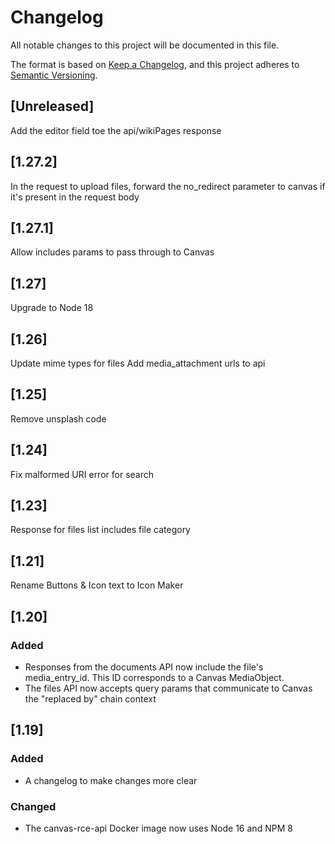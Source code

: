 # Changelog

All notable changes to this project will be documented in this file.

The format is based on [Keep a Changelog](https://keepachangelog.com/en/1.0.0/),
and this project adheres to [Semantic Versioning](https://semver.org/spec/v2.0.0.html).

## [Unreleased]

Add the editor field toe the api/wikiPages response

## [1.27.2]

In the request to upload files, forward the no_redirect parameter to canvas if it's present in the request body

## [1.27.1]

Allow includes params to pass through to Canvas

## [1.27]

Upgrade to Node 18

## [1.26]

Update mime types for files
Add media_attachment urls to api

## [1.25]

Remove unsplash code

## [1.24]

Fix malformed URI error for search

## [1.23]

Response for files list includes file category

## [1.21]

Rename Buttons & Icon text to Icon Maker

## [1.20]

### Added

- Responses from the documents API now include the file's media_entry_id. This ID corresponds to a Canvas MediaObject.
- The files API now accepts query params that communicate to Canvas the "replaced by" chain context

## [1.19]

### Added

- A changelog to make changes more clear

### Changed

- The canvas-rce-api Docker image now uses Node 16 and NPM 8
